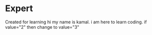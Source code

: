 # Expert
Created for learning
hi my name is kamal.
i am here to learn coding.
if value="2" then change to value="3"
